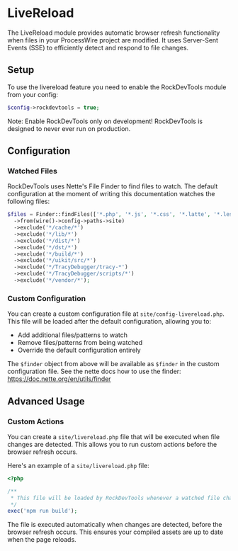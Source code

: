 # LiveReload

The LiveReload module provides automatic browser refresh functionality when files in your ProcessWire project are modified. It uses Server-Sent Events (SSE) to efficiently detect and respond to file changes.

## Setup

To use the livereload feature you need to enable the RockDevTools module from your config:

```php
$config->rockdevtools = true;
```

Note: Enable RockDevTools only on development! RockDevTools is designed to never ever run on production.

## Configuration

### Watched Files

RockDevTools uses Nette's File Finder to find files to watch. The default configuration at the moment of writing this documentation watches the following files:

```php
$files = Finder::findFiles(['*.php', '*.js', '*.css', '*.latte', '*.less'])
  ->from(wire()->config->paths->site)
  ->exclude('*/cache/*')
  ->exclude('*/lib/*')
  ->exclude('*/dist/*')
  ->exclude('*/dst/*')
  ->exclude('*/build/*')
  ->exclude('*/uikit/src/*')
  ->exclude('*/TracyDebugger/tracy-*')
  ->exclude('*/TracyDebugger/scripts/*')
  ->exclude('*/vendor/*');
```

### Custom Configuration

You can create a custom configuration file at `site/config-livereload.php`. This file will be loaded after the default configuration, allowing you to:
- Add additional files/patterns to watch
- Remove files/patterns from being watched
- Override the default configuration entirely

The `$finder` object from above will be available as `$finder` in the custom configuration file. See the nette docs how to use the finder: https://doc.nette.org/en/utils/finder

## Advanced Usage

### Custom Actions

You can create a `site/livereload.php` file that will be executed when file changes are detected. This allows you to run custom actions before the browser refresh occurs.

Here's an example of a `site/livereload.php` file:

```php
<?php

/**
 * This file will be loaded by RockDevTools whenever a watched file changed.
 */
exec('npm run build');
```

The file is executed automatically when changes are detected, before the browser refresh occurs. This ensures your compiled assets are up to date when the page reloads.

